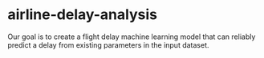 # airline-delay-analysis
Our goal is to create a flight delay machine learning model that can reliably predict a delay from existing  parameters in the input dataset.
